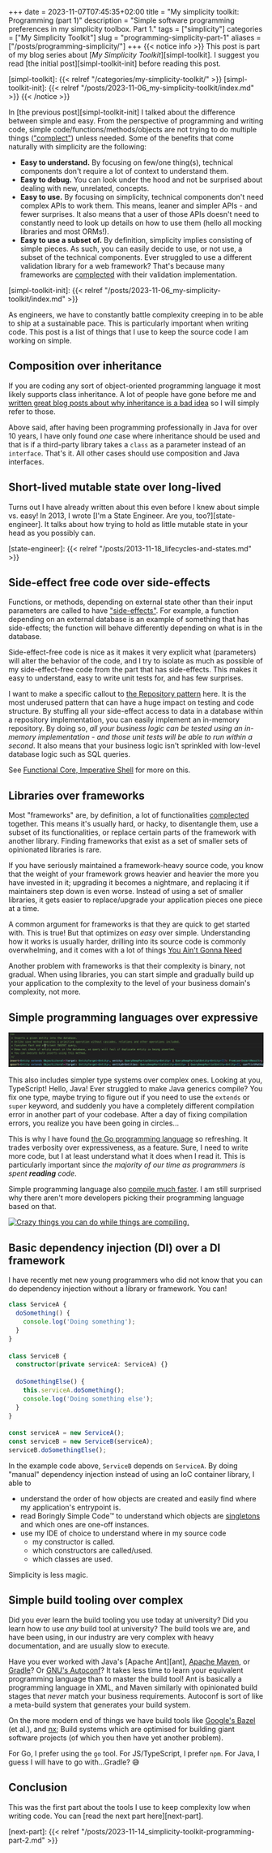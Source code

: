 +++ 
date = 2023-11-07T07:45:35+02:00
title = "My simplicity toolkit: Programming (part 1)"
description = "Simple software programming preferences in my simplicity toolbox. Part 1."
tags = ["simplicity"]
categories = ["My Simplicity Toolkit"]
slug = "programming-simplicity-part-1"
aliases = ["/posts/programming-simplicity/"]
+++
{{< notice info >}}
This post is part of my blog series about [_My Simplicity
Toolkit_][simpl-toolkit]. I suggest you read [the initial
post][simpl-toolkit-init] before reading this post.

[simpl-toolkit]: {{< relref "/categories/my-simplicity-toolkit/" >}}
[simpl-toolkit-init]: {{< relref "/posts/2023-11-06_my-simplicity-toolkit/index.md" >}}
{{< /notice >}}

In [the previous post][simpl-toolkit-init] I talked about the difference
between simple and easy. From the perspective of programming and writing code,
simple code/functions/methods/objects are not trying to do multiple things
(["complect"][complect]) unless needed. Some of the benefits that come
naturally with simplicity are the following:

 * **Easy to understand.** By focusing on few/one thing(s), technical
   components don't require a lot of context to understand them.
 * **Easy to debug.** You can look under the hood and not be surprised about
   dealing with new, unrelated, concepts.
 * **Easy to use.** By focusing on simplicity, technical components don't need
   complex APIs to work them. This means, leaner and simpler APIs - and fewer
   surprises. It also means that a user of those APIs doesn't need to constantly
   need to look up details on how to use them (hello all mocking libraries and
   most ORMs!).
 * **Easy to use a subset of.** By definition, simplicity implies consisting of
   simple pieces. As such, you can easily decide to use, or not use, a subset
   of the technical components. Ever struggled to use a different validation
   library for a web framework? That's because many frameworks are
   [complected][complect] with their validation implementation.

[simpl-toolkit-init]: {{< relref "/posts/2023-11-06_my-simplicity-toolkit/index.md" >}}

As engineers, we have to constantly battle complexity creeping in to be able to
ship at a sustainable pace. This is particularly important when writing code.
This post is a list of things that I use to keep the source code I am working
on simple.

## Composition over inheritance

If you are coding any sort of object-oriented programming language it most
likely supports class inheritance. A lot of people have gone before me and
[written great blog posts about why inheritance is a bad
idea][avoid-inheritance] so I will simply refer to those.

Above said, after having been programming professionally in Java for over 10
years, I have only found _one_ case where inheritance should be used and that
is if a third-party library takes a `class` as a parameter instead of an
`interface`. That's it. All other cases should use composition and Java
interfaces.

[avoid-inheritance]: https://neethack.com/2017/04/Why-inheritance-is-bad/

## Short-lived mutable state over long-lived

Turns out I have already written about this even before I knew about simple vs.
easy! In 2013, I wrote [I'm a State Engineer. Are you, too?][state-engineer].
It talks about how trying to hold as little mutable state in your head as you
possibly can.

[state-engineer]: {{< relref "/posts/2013-11-18_lifecycles-and-states.md" >}}

## Side-effect free code over side-effects

Functions, or methods, depending on external state other than their input
parameters are called to have ["side-effects"][side-effects]. For example, a
function depending on an external database is an example of something that has
side-effects; the function will behave differently depending on what is in
the database.

Side-effect-free code is nice as it makes it very explicit what
(parameters) will alter the behavior of the code, and I try to isolate as much
as possible of my side-effect-free code from the part that has side-effects.
This makes it easy to understand, easy to write unit tests for, and has few
surprises.

I want to make a specific callout to [the Repository pattern][repo-pattern]
here. It is the most underused pattern that can have a huge impact on testing
and code structure. By stuffing all your side-effect access to data in a
database within a repository implementation, you can easily implement an
in-memory repository. By doing so, _all your business logic can be tested using
an in-memory implementation - and those unit tests will be able to run within a
second_. It also means that your business logic isn't sprinkled with low-level
database logic such as SQL queries.

[side-effects]: https://en.wikipedia.org/wiki/Side_effect_(computer_science)
[repo-pattern]: https://www.linkedin.com/pulse/what-repository-pattern-alper-sara%C3%A7/

See [Functional Core, Imperative Shell][fcis] for more on this.

[fcis]: https://www.destroyallsoftware.com/screencasts/catalog/functional-core-imperative-shell

## Libraries over frameworks

Most "frameworks" are, by definition, a lot of functionalities
[complected][complect] together. This means it's usually hard, or hacky, to
disentangle them, use a subset of its functionalities, or replace certain parts
of the framework with another library. Finding frameworks that exist as a set
of smaller sets of opinionated libraries is rare.

[complect]: https://youtu.be/SxdOUGdseq4?si=AYiDh-n_KMwCLwl4&t=1895

If you have seriously maintained a framework-heavy source code, you know that
the weight of your framework grows heavier and heavier the more you have
invested in it; upgrading it becomes a nightmare, and replacing it if
maintainers step down is even worse. Instead of using a set of smaller
libraries, it gets easier to replace/upgrade your application pieces one piece
at a time.

A common argument for frameworks is that they are quick to get started with. This
is true! But that optimizes on _easy_ over simple. Understanding how it works
is usually harder, drilling into its source code is commonly overwhelming, and
it comes with a lot of things [You Ain't Gonna Need][yagni]

[yagni]: https://en.wikipedia.org/wiki/You_aren%27t_gonna_need_it

Another problem with frameworks is that their complexity is binary, not
gradual. When using libraries, you can start simple and gradually build up your
application to the complexity to the level of your business domain's
complexity, not more.

## Simple programming languages over expressive

![A horrible generic TypeScript function from TypeORM.](typescript.png)

This also includes simpler type systems over complex ones. Looking at you,
TypeScript! Hello, Java! Ever struggled to make Java generics compile?
You fix one type, maybe trying to
figure out if you need to use the `extends` or `super` keyword, and suddenly
you have a completely different compilation error in another part of your
codebase. After a day of fixing compilation errors, you realize you have
been going in circles...

This is why I have found [the Go programming language][golang] so refreshing.
It trades verbosity over expressiveness, as a feature. Sure, I need to write
more code, but I at least understand what it does when I read it. This is
particularly important since _the majority of our time as programmers is spent
**reading** code_.

[golang]: https://go.dev

Simple programming language also [compile much faster][compile-times]. I am still surprised
why there aren't more developers picking their programming language based on
that.

[compile-times]: https://programming-language-benchmarks.vercel.app/problem/http-server

[![Crazy things you can do while things are compiling.](https://imgs.xkcd.com/comics/compiling.png)][xkcd-compile]

[xkcd-compile]: https://xkcd.com/303/

## Basic dependency injection (DI) over a DI framework

I have recently met new young programmers who did not know that you can do
dependency injection without a library or framework. You can!

```typescript
class ServiceA {
  doSomething() {
    console.log('Doing something');
  }
}

class ServiceB {
  constructor(private serviceA: ServiceA) {}

  doSomethingElse() {
    this.serviceA.doSomething();
    console.log('Doing something else');
  }
}

const serviceA = new ServiceA();
const serviceB = new ServiceB(serviceA);
serviceB.doSomethingElse();
```
In the example code above, `ServiceB` depends on `ServiceA`. By doing "manual"
dependency injection instead of using an IoC container library, I able to

 * understand the order of how objects are created and easily find where my
   application's entrypoint is.
 * read Boringly Simple Code:tm: to understand which objects are
   [singletons][singleton-pattern] and which ones are one-off instances.
 * use my IDE of choice to understand where in my source code
   * my constructor is called.
   * which constructors are called/used.
   * which classes are used.

Simplicity is less magic.

[singleton-pattern]: https://en.wikipedia.org/wiki/Singleton_pattern

## Simple build tooling over complex

Did you ever learn the build tooling you use today at university? Did you learn
how to use _any_ build tool at university? The build tools we are, and have
been using, in our industry are very complex with heavy documentation, and are
usually slow to execute.

Have you ever worked with Java's [Apache Ant][ant], [Apache Maven][maven], or
[Gradle][gradle]? Or [GNU's Autoconf][autoconf]? It takes less time to learn
your equivalent programming language than to master the build tool! Ant is
basically a programming language in XML, and Maven similarly with opinionated
build stages that _never_ match your business requirements. Autoconf is sort
of like a meta-build system that generates your build system.

[maven]: https://maven.apache.org/
[gradle]: https://gradle.org/
[autoconf]: https://www.gnu.org/software/autoconf/

On the more modern end of things we have build tools like [Google's
Bazel][bazel] (et al.), and [nx][nx]; Build systems which are optimised for
building giant software projects (of which you then have yet another problem).

[bazel]: https://bazel.build/
[nx]: https://nx.dev

For Go, I prefer using the `go` tool. For JS/TypeScript, I prefer `npm`. For
Java, I guess I will have to go with...Gradle? :sweat_smile:

## Conclusion

This was the first part about the tools I use to keep complexity low when
writing code. You can [read the next part here][next-part].

[next-part]: {{< relref "/posts/2023-11-14_simplicity-toolkit-programming-part-2.md" >}}
